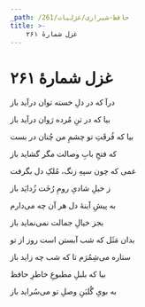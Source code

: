 ```yaml
---
_path: /حافظ-شیرازی/غزلیات/261
title: >-
    غزل شمارهٔ ۲۶۱
---
```

# غزل شمارهٔ ۲۶۱

<div class="b" id="bn1"><div class="m1"><p>درآ که در دلِ خسته توان درآید باز</p></div>
<div class="m2"><p>بیا که در تنِ مُرده رَوان درآید باز</p></div></div>
<div class="b" id="bn2"><div class="m1"><p>بیا که فُرقَتِ تو چشمِ من چُنان در بست</p></div>
<div class="m2"><p>که فتحِ بابِ وصالت مگر گشاید باز</p></div></div>
<div class="b" id="bn3"><div class="m1"><p>غمی که چون سپهِ زنگ، مُلکِ دل بگرفت</p></div>
<div class="m2"><p>ز خیلِ شادیِ رومِ رُخَت زُدایَد باز</p></div></div>
<div class="b" id="bn4"><div class="m1"><p>به پیشِ آینهٔ دل هر آن چه می‌دارم</p></div>
<div class="m2"><p>بجز خیالِ جمالت نمی‌نماید باز</p></div></div>
<div class="b" id="bn5"><div class="m1"><p>بدان مَثَل که شب آبستن است روز از تو</p></div>
<div class="m2"><p>ستاره می‌شِمُرَم تا که شب چه زاید باز</p></div></div>
<div class="b" id="bn6"><div class="m1"><p>بیا که بلبلِ مطبوعِ خاطرِ حافظ</p></div>
<div class="m2"><p>به بویِ گُلبَنِ وصلِ تو می‌سُراید باز</p></div></div>
